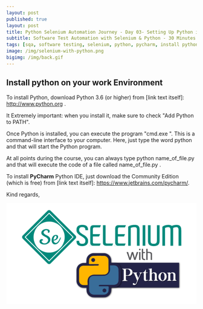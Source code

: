 ```yaml
---
layout: post
published: true
layout: post
title: Python Selenium Automation Journey - Day 03- Setting Up Python in Windows
subtitle: Software Test Automation with Selenium & Python - 30 Minutes A Day Challenge 
tags: [sqa, software testing, selenium, python, pycharm, install python]
image: /img/selenium-with-python.png
bigimg: /img/back.gif
---
```

## Install python on your work Environment 

To install Python, download Python 3.6 (or higher) from [link text itself]: http://www.python.org .

It  Extremely important: when you install it, make sure to check "Add Python to PATH".

Once Python is installed, you can execute the program "cmd.exe ". This is a command-line interface to your computer. Here, just type the word python  and that will start the Python program.

At all points during the course, you can always type python name_of_file.py  and that will execute the code of a file called name_of_file.py .

To install **PyCharm** Python IDE, just download the Community Edition (which is free) from
[link text itself]: https://www.jetbrains.com/pycharm/.

Kind regards,


 ![Selenium with Python](/img/selenium-with-python.png "Selenium with Python")
 
